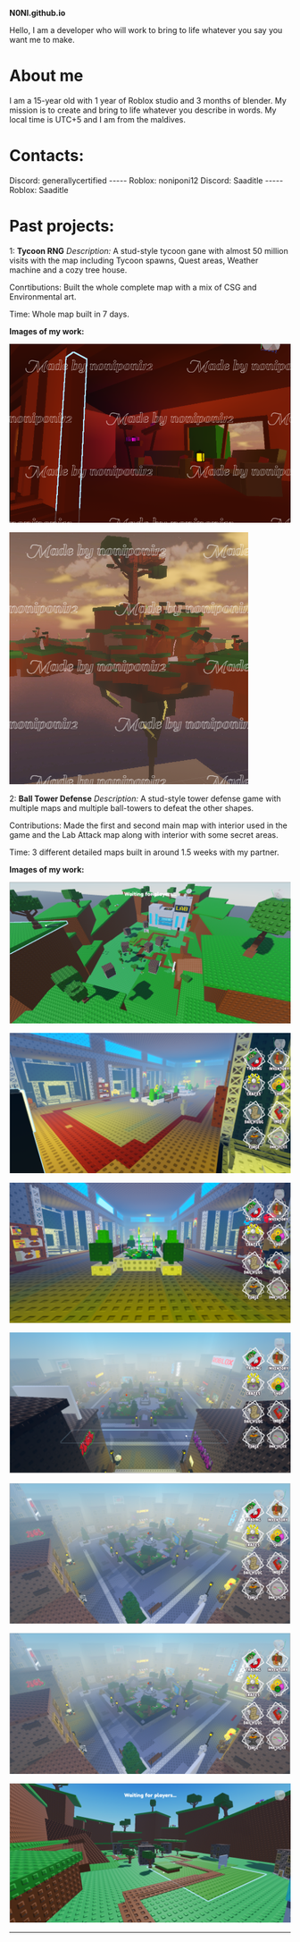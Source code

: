 **N0Nl.github.io**

Hello, I am a developer who will work to bring to life whatever you say you want me to make.

# About me
I am a 15-year old with 1 year of Roblox studio and 3 months of blender.
My mission is to create and bring to life whatever you describe in words.
My local time is UTC+5 and I am from the maldives.

# Contacts:

Discord: generallycertified ----- Roblox: noniponi12
Discord: Saaditle ----- Roblox: Saaditle


# Past projects:

1: **Tycoon RNG**
*Description:*  A stud-style tycoon gane with almost 50 million visits with the map including Tycoon spawns,
Quest areas, Weather machine and a cozy tree house.

Conrtibutions: Built the whole complete map with a mix of CSG and Environmental art.

Time: Whole map built in 7 days.

**Images of my work:**

![image alt](https://github.com/N0Nl/N0Nl.github.io/blob/main/unnamed.png?raw=true)

![image alt](https://github.com/N0Nl/N0Nl.github.io/blob/main/unnamed%20(1).png?raw=true)

2: **Ball Tower Defense**
*Description:* A stud-style tower defense game with multiple maps and multiple ball-towers to defeat the other shapes.

Contributions: Made the first and second main map with interior used in the game 
and the Lab Attack map along with interior with some secret areas. 

Time: 3 different detailed maps built in around 1.5 weeks with my partner.

**Images of my work:**

![image alt](https://github.com/N0Nl/N0Nl.github.io/blob/main/image.png?raw=true)

![image alt](https://github.com/N0Nl/N0Nl.github.io/blob/main/image%20(6).png?raw=true)

![image alt](https://github.com/N0Nl/N0Nl.github.io/blob/main/image%20(5).png?raw=true)

![image alt](https://github.com/N0Nl/N0Nl.github.io/blob/main/image%20(4).png?raw=true)

![image alt](https://github.com/N0Nl/N0Nl.github.io/blob/main/image%20(3).png?raw=true)

![image alt](https://github.com/N0Nl/N0Nl.github.io/blob/main/image%20(2).png?raw=true)

![image alt](https://github.com/N0Nl/N0Nl.github.io/blob/main/image%20(1).png?raw=true)


------------------------------








